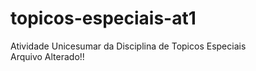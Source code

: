 # topicos-especiais-at1
Atividade Unicesumar da Disciplina de Topicos Especiais
<br>
Arquivo Alterado!!
